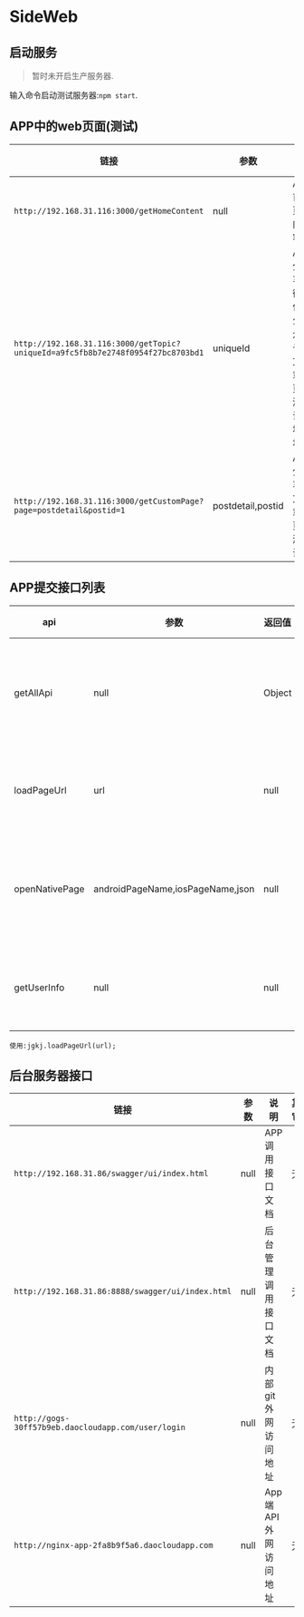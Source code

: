 # SideWeb

## 启动服务

> 暂时未开启生产服务器.

输入命令启动测试服务器:`npm start`.

## APP中的web页面(测试)

| 链接 | 参数 | 说明 | 其它 |
| ---- | ---- | ----| ---- |
| `http://192.168.31.116:3000/getHomeContent` | null | APP首页内容 | 无 |
| `http://192.168.31.116:3000/getTopic?uniqueId=a9fc5fb8b7e2748f0954f27bc8703bd1` | uniqueId | APP分享微信公众号文章页测试地址 | uniqueId是公众号文章id |
| `http://192.168.31.116:3000/getCustomPage?page=postdetail&postid=1` | postdetail,postid | APP分享文章页测试 | postdetail:页面名;postid:文章id |

## APP提交接口列表

| api | 参数 | 返回值 | 说明 |
| ---- | ---- | ----| ---- |
| getAllApi | null | Object | 获取所有的可用api. |
| loadPageUrl | url | null | 打开一个网页 |
| openNativePage | androidPageName,iosPageName,json | null | 打开一个原生页面 |
| getUserInfo | null | null | 获取用户信息 |

`使用:jgkj.loadPageUrl(url);`

## 后台服务器接口

| 链接 | 参数 | 说明 | 其它 |
| ---- | ---- | ----| ---- |
| `http://192.168.31.86/swagger/ui/index.html` | null | APP调用接口文档 | 无 |
| `http://192.168.31.86:8888/swagger/ui/index.html` | null | 后台管理调用接口文档 | 无 |
| `http://gogs-30ff57b9eb.daocloudapp.com/user/login` | null | 内部git外网访问地址 | 无 |
| `http://nginx-app-2fa8b9f5a6.daocloudapp.com` | null | App端API外网访问地址 | 无 |